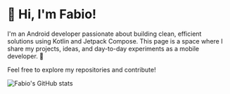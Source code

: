 # 👋 Hi, I'm Fabio!

I'm an Android developer passionate about building clean, efficient solutions using Kotlin and Jetpack Compose. This page is a space where I share my projects, ideas, and day-to-day experiments as a mobile developer. 🚀

Feel free to explore my repositories and contribute!

![Fabio's GitHub stats](https://github-readme-stats.vercel.app/api?username=F4bioo&show_icons=true)
